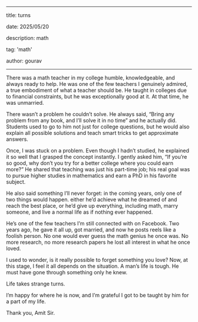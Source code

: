 ﻿
---

title: turns

date: 2025/05/20

description: math

tag: 'math'

author: gourav

---

  

There was a math teacher in my college humble, knowledgeable, and always ready to help. He was one of the few teachers I genuinely admired, a true embodiment of what a teacher should be. He taught in colleges due to financial constraints, but he was exceptionally good at it. At that time, he was unmarried.

  

There wasn’t a problem he couldn’t solve. He always said, “Bring any problem from any book, and I’ll solve it in no time” and he actually did. Students used to go to him not just for college questions, but he would also explain all possible solutions and teach smart tricks to get approximate answers.

  

Once, I was stuck on a problem. Even though I hadn’t studied, he explained it so well that I grasped the concept instantly. I gently asked him, “If you’re so good, why don’t you try for a better college where you could earn more?” He shared that teaching was just his part-time job; his real goal was to pursue higher studies in mathematics and earn a PhD in his favorite subject.

  

He also said something I’ll never forget: in the coming years, only one of two things would happen. either he’d achieve what he dreamed of and reach the best place, or he’d give up everything, including math, marry someone, and live a normal life as if nothing ever happened.

  

He’s one of the few teachers I’m still connected with on Facebook. Two years ago, he gave it all up, got married, and now he posts reels like a foolish person. No one would ever guess the math genius he once was. No more research, no more research papers he lost all interest in what he once loved.

  

I used to wonder, is it really possible to forget something you love? Now, at this stage, I feel it all depends on the situation. A man’s life is tough. He must have gone through something only he knew.

  

Life takes strange turns.

  

I’m happy for where he is now, and I’m grateful I got to be taught by him for a part of my life.

Thank you, Amit Sir.
